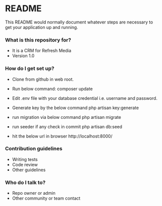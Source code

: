 # README #

This README would normally document whatever steps are necessary to get your application up and running.

### What is this repository for? ###

* It is a CRM for Refresh Media 
* Version 1.0

### How do I get set up? ###

* Clone from github in web root.

* Run below command:
      composer update

* Edit .env file with your database credential i.e. username and password.

* Generate key by the below command
      php artisan key:generate

* run migration via below command
      php artisan migrate

* run seeder if any check in commit
      php artisan db:seed      

* hit the below url in browser
      http://localhost:8000/

### Contribution guidelines ###

* Writing tests
* Code review
* Other guidelines

### Who do I talk to? ###

* Repo owner or admin
* Other community or team contact